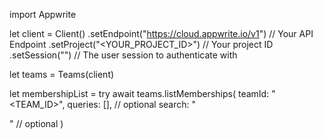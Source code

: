 import Appwrite

let client = Client()
    .setEndpoint("https://cloud.appwrite.io/v1") // Your API Endpoint
    .setProject("&lt;YOUR_PROJECT_ID&gt;") // Your project ID
    .setSession("") // The user session to authenticate with

let teams = Teams(client)

let membershipList = try await teams.listMemberships(
    teamId: "<TEAM_ID>",
    queries: [], // optional
    search: "<SEARCH>" // optional
)

